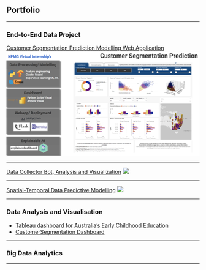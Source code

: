 ## Portfolio

---

### End-to-End Data Project

[Customer Segmentation Prediction Modelling Web Application](/Customer-Segmentation-Prediction)
<img src="images/kpmgg.png?raw=true"/>

---
[Data Collector Bot, Analysis and Visualization](/Disbot)
<img src="https://github.com/Primary43/Disbot-Scrape-Python-wrangling-MongoDB-database/blob/main/Dashboardarc.png?raw=true"/>

---
[Spatial-Temporal Data Predictive Modelling](http://example.com/)
<img src="images/dummy_thumbnail.jpg?raw=true"/>

---

### Data Analysis and Visualisation

- [Tableau dashboard for Australia’s Early Childhood Education](http://example.com/)
- [CustomerSegmentation Dashboard](http://example.com/)


---

### Big Data Analytics



---





